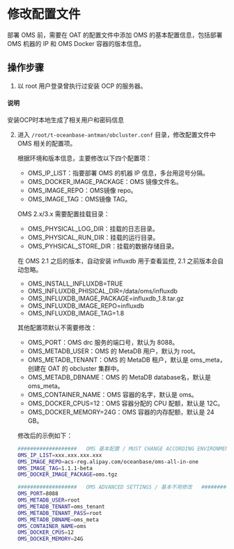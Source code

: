 # 修改配置文件

部署 OMS 前，需要在 OAT 的配置文件中添加 OMS 的基本配置信息，包括部署 OMS 机器的 IP 和 OMS Docker 容器的版本信息。

## 操作步骤

1. 以 root 用户登录曾执行过安装 OCP 的服务器。

  <main id="notice" type='explain'>
    <h4>说明</h4>
    <p>安装OCP时本地生成了相关用户和密码信息</p>
  </main>

2. 进入 `/root/t-oceanbase-antman/obcluster.conf` 目录，修改配置文件中 OMS 相关的配置项。

   根据环境和版本信息，主要修改以下四个配置项：

   <ul>
   <li>OMS_IP_LIST：指要部署 OMS 的机器 IP 信息，多台用逗号分隔。</li>
   <li>OMS_DOCKER_IMAGE_PACKAGE：OMS 镜像文件名。</li>
   <li>OMS_IMAGE_REPO：OMS镜像 repo。</li>
   <li>OMS_IMAGE_TAG：OMS镜像 TAG。</li>
   </ul>

   OMS 2.x/3.x 需要配置挂载目录：

   <ul>
   <li>OMS_PHYSICAL_LOG_DIR：挂载的日志目录。</li>
   <li>OMS_PHYSICAL_RUN_DIR：挂载的运行目录。</li>
   <li>OMS_PYHSICAL_STORE_DIR：挂载的数据存储目录。</li>
   </ul>

   在 OMS 2.1 之后的版本，自动安装 influxdb 用于查看监控, 2.1 之前版本会自动忽略。

   <ul>
   <li>OMS_INSTALL_INFLUXDB=TRUE</li>
   <li>OMS_INFLUXDB_PHISICAL_DIR=/data/oms/influxdb</li>
   <li>OMS_INFLUXDB_IMAGE_PACKAGE=influxdb_1.8.tar.gz</li>
   <li>OMS_INFLUXDB_IMAGE_REPO=influxdb</li>
   <li>OMS_INFLUXDB_IMAGE_TAG=1.8</li>
   </ul>

   其他配置项默认不需要修改：

   <ul>
   <li>OMS_PORT：OMS drc 服务的端口号，默认为 8088。</li>
   <li>OMS_METADB_USER：OMS 的 MetaDB 用户，默认为 root。</li>
   <li>OMS_METADB_TENANT：OMS 的 MetaDB 租户，默认是 oms_meta，创建在 OAT 的 obcluster 集群中。</li>
   <li>OMS_METADB_DBNAME：OMS 的 MetaDB database名，默认是 oms_meta。</li>
   <li>OMS_CONTAINER_NAME：OMS 容器的名字，默认是 oms。</li>
   <li>OMS_DOCKER_CPUS=12：OMS 容器分配的 CPU 配额，默认是 12C。</li>
   <li>OMS_DOCKER_MEMORY=24G：OMS 容器的内存配额，默认是 24 GB。</li>
   </ul>

   修改后的示例如下：

   ```Bash
   ###################   OMS 基本配置 / MUST CHANGE ACCORDING ENVIRONMENT / 根据环境必须修改  ############################
   OMS_IP_LIST=xxx.xxx.xxx.xxx
   OMS_IMAGE_REPO=acs-reg.alipay.com/oceanbase/oms-all-in-one
   OMS_IMAGE_TAG=1.1.1-beta
   OMS_DOCKER_IMAGE_PACKAGE=oms.tgz

   ###################   OMS ADVANCED SETTINGS / 基本不用修改   ########################
   OMS_PORT=8088
   OMS_METADB_USER=root
   OMS_METADB_TENANT=oms_tenant
   OMS_METADB_TENANT_PASS=root
   OMS_METADB_DBNAME=oms_meta
   OMS_CONTAINER_NAME=oms
   OMS_DOCKER_CPUS=12
   OMS_DOCKER_MEMORY=24G
   ```
